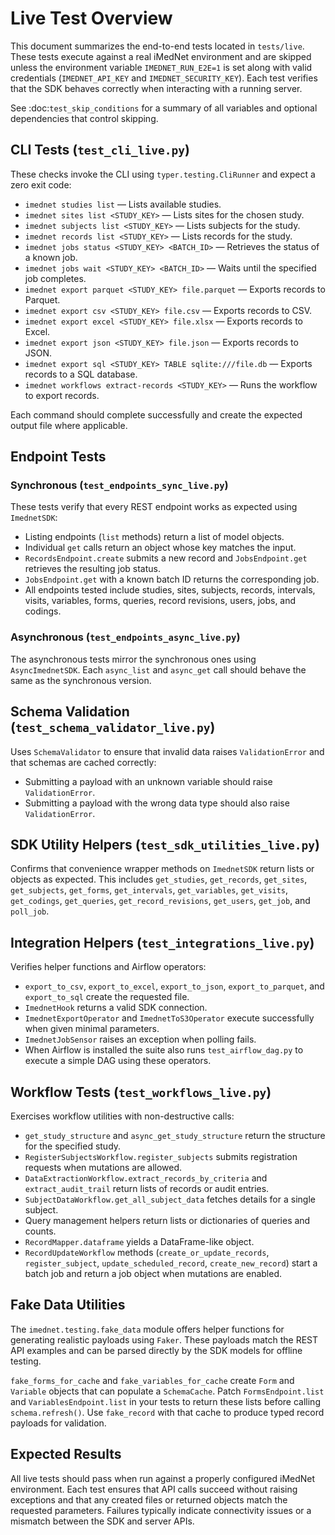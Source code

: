 # Live Test Overview

This document summarizes the end-to-end tests located in `tests/live`. These tests execute against a
real iMedNet environment and are skipped unless the environment variable `IMEDNET_RUN_E2E=1` is set
along with valid credentials (`IMEDNET_API_KEY` and `IMEDNET_SECURITY_KEY`). Each test verifies that
the SDK behaves correctly when interacting with a running server.

See :doc:`test_skip_conditions` for a summary of all variables and optional
dependencies that control skipping.

## CLI Tests (`test_cli_live.py`)

These checks invoke the CLI using `typer.testing.CliRunner` and expect a zero exit code:

- `imednet studies list` — Lists available studies.
- `imednet sites list <STUDY_KEY>` — Lists sites for the chosen study.
- `imednet subjects list <STUDY_KEY>` — Lists subjects for the study.
- `imednet records list <STUDY_KEY>` — Lists records for the study.
- `imednet jobs status <STUDY_KEY> <BATCH_ID>` — Retrieves the status of a known job.
- `imednet jobs wait <STUDY_KEY> <BATCH_ID>` — Waits until the specified job completes.
- `imednet export parquet <STUDY_KEY> file.parquet` — Exports records to Parquet.
- `imednet export csv <STUDY_KEY> file.csv` — Exports records to CSV.
- `imednet export excel <STUDY_KEY> file.xlsx` — Exports records to Excel.
- `imednet export json <STUDY_KEY> file.json` — Exports records to JSON.
- `imednet export sql <STUDY_KEY> TABLE sqlite:///file.db` — Exports records to a SQL database.
- `imednet workflows extract-records <STUDY_KEY>` — Runs the workflow to export records.

Each command should complete successfully and create the expected output file where applicable.

## Endpoint Tests

### Synchronous (`test_endpoints_sync_live.py`)

These tests verify that every REST endpoint works as expected using `ImednetSDK`:

- Listing endpoints (`list` methods) return a list of model objects.
- Individual `get` calls return an object whose key matches the input.
- `RecordsEndpoint.create` submits a new record and `JobsEndpoint.get` retrieves the resulting job
status.
- `JobsEndpoint.get` with a known batch ID returns the corresponding job.
- All endpoints tested include studies, sites, subjects, records, intervals, visits, variables,
forms, queries, record revisions, users, jobs, and codings.

### Asynchronous (`test_endpoints_async_live.py`)

The asynchronous tests mirror the synchronous ones using `AsyncImednetSDK`. Each `async_list` and
`async_get` call should behave the same as the synchronous version.

## Schema Validation (`test_schema_validator_live.py`)

Uses `SchemaValidator` to ensure that invalid data raises `ValidationError` and that schemas are
cached correctly:

- Submitting a payload with an unknown variable should raise `ValidationError`.
- Submitting a payload with the wrong data type should also raise `ValidationError`.

## SDK Utility Helpers (`test_sdk_utilities_live.py`)

Confirms that convenience wrapper methods on `ImednetSDK` return lists or objects as expected. This
includes `get_studies`, `get_records`, `get_sites`, `get_subjects`, `get_forms`, `get_intervals`,
`get_variables`, `get_visits`, `get_codings`, `get_queries`, `get_record_revisions`, `get_users`,
`get_job`, and `poll_job`.

## Integration Helpers (`test_integrations_live.py`)

Verifies helper functions and Airflow operators:

- `export_to_csv`, `export_to_excel`, `export_to_json`, `export_to_parquet`, and `export_to_sql`
create the requested file.
- `ImednetHook` returns a valid SDK connection.
- `ImednetExportOperator` and `ImednetToS3Operator` execute successfully when given minimal
parameters.
- `ImednetJobSensor` raises an exception when polling fails.
- When Airflow is installed the suite also runs `test_airflow_dag.py` to execute
  a simple DAG using these operators.

## Workflow Tests (`test_workflows_live.py`)

Exercises workflow utilities with non-destructive calls:

- `get_study_structure` and `async_get_study_structure` return the structure for the specified
study.
- `RegisterSubjectsWorkflow.register_subjects` submits registration requests when mutations are
allowed.
- `DataExtractionWorkflow.extract_records_by_criteria` and `extract_audit_trail` return lists of
records or audit entries.
- `SubjectDataWorkflow.get_all_subject_data` fetches details for a single subject.
- Query management helpers return lists or dictionaries of queries and counts.
- `RecordMapper.dataframe` yields a DataFrame-like object.
- `RecordUpdateWorkflow` methods (`create_or_update_records`, `register_subject`,
`update_scheduled_record`, `create_new_record`) start a batch job and return a job object when
mutations are enabled.

## Fake Data Utilities

The `imednet.testing.fake_data` module offers helper functions for generating
realistic payloads using `Faker`. These payloads match the REST API examples and
can be parsed directly by the SDK models for offline testing.

`fake_forms_for_cache` and `fake_variables_for_cache` create
`Form` and `Variable` objects that can populate a
`SchemaCache`. Patch `FormsEndpoint.list` and
`VariablesEndpoint.list` in your tests to return these lists
before calling `schema.refresh()`. Use `fake_record` with that
cache to produce typed record payloads for validation.

## Expected Results

All live tests should pass when run against a properly configured iMedNet environment. Each test
ensures that API calls succeed without raising exceptions and that any created files or returned
objects match the requested parameters. Failures typically indicate connectivity issues or a
mismatch between the SDK and server APIs.


